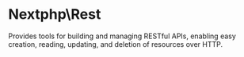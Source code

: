 # Nextphp\Rest
Provides tools for building and managing RESTful APIs, enabling easy creation, reading, updating, and deletion of resources over HTTP.
